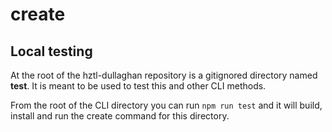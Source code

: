 # create

## Local testing

At the root of the hztl-dullaghan repository is a gitignored directory named **test**. It is meant to be used to test this and other CLI methods.

From the root of the CLI directory you can run `npm run test` and it will build, install and run the create command for this directory.
